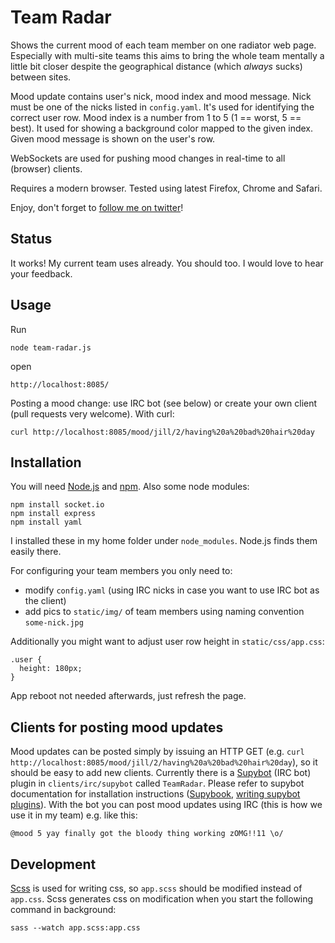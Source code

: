 Team Radar
=

Shows the current
mood of each team member on one radiator web page. Especially with multi-site
teams this aims to bring the whole team mentally a little bit closer
despite the geographical distance (which _always_ sucks) between sites.

Mood update contains user's nick, mood index and mood message. Nick must
be one of the nicks listed in `config.yaml`. It's used for identifying
the correct user row. Mood index is a number from 1 to 5 (1 == worst, 5
== best). It used for showing a background color mapped to the given
index. Given mood message is shown on the user's row.

WebSockets are used for pushing mood changes in real-time to all (browser) clients.

Requires a modern browser. Tested using latest Firefox, Chrome and Safari.

Enjoy, don't forget to [follow me on twitter](http://twitter.com/mileskin)!

Status
-

It works! My current team uses already. You should too. I
would love to hear your feedback.

Usage
-

Run

    node team-radar.js

open

    http://localhost:8085/

Posting a mood change: use IRC bot (see below) or create your own client (pull requests very welcome). With curl:

    curl http://localhost:8085/mood/jill/2/having%20a%20bad%20hair%20day

Installation
-

You will need [Node.js](http://nodejs.org/) and [npm](http://npmjs.org/). Also some node modules:

    npm install socket.io
    npm install express
    npm install yaml

I installed these in my home folder under `node_modules`. Node.js finds
them easily there.

For configuring your team members you only need to:

* modify `config.yaml` (using IRC nicks in case you want to use IRC bot as the client)
* add pics to `static/img/` of team members using naming convention `some-nick.jpg`

Additionally you might want to adjust user row height in `static/css/app.css`:

    .user {
      height: 180px;
    }

App reboot not needed afterwards, just refresh the page.


Clients for posting mood updates
-

Mood updates can be posted simply by issuing an HTTP GET (e.g. `curl http://localhost:8085/mood/jill/2/having%20a%20bad%20hair%20day`), so it should be easy to add new clients. Currently there is a [Supybot](http://sourceforge.net/projects/supybot/) (IRC bot) plugin in `clients/irc/supybot` called `TeamRadar`. Please refer to supybot documentation for installation instructions ([Supybook](http://supybook.fealdia.org/devel/), [writing supybot plugins](http://web.archive.org/web/20080103010543/http://supybot.com/documentation/help/tutorial/plugin-author-tutorial/tutorial-all-pages)). With the bot you can post mood updates using IRC (this is how we use it in my team) e.g. like this:

    @mood 5 yay finally got the bloody thing working zOMG!!11 \o/

Development
-

[Scss](http://sass-lang.com/) is used for writing css, so `app.scss`
should be modified instead of `app.css`. Scss generates css on
modification when you start the following command in background:

    sass --watch app.scss:app.css

